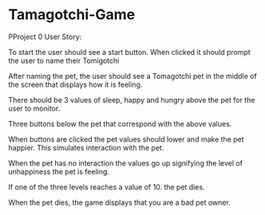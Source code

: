 # Tamagotchi-Game
PProject 0
User Story:
 
To start the user should see a start button. When clicked it should prompt the user to name their Tomigotchi
 
After naming the pet, the user should see a Tomagotchi pet in the middle of the screen that displays how it is feeling.
 
There should be 3 values of sleep, happy and hungry above the pet for the user to monitor.
 
Three buttons below the pet that correspond with the above values.
 
When buttons are clicked the pet values should lower and make the pet happier. This simulates interaction with the pet.
 
When the pet has no interaction the values go up signifying the level of unhappiness the pet is feeling.
 
If one of the three levels reaches a value of 10. the pet dies.

When the pet dies, the game displays that you are a bad pet owner.